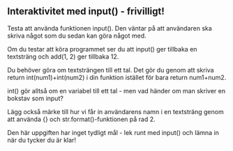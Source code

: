 ## Interaktivitet med input() - frivilligt!

Testa att använda funktionen input(). Den väntar på att användaren ska skriva något som du sedan kan göra något med.

Om du testar att köra programmet ser du att input() ger tillbaka en textsträng och add(1, 2) ger tillbaka 12.

Du behöver göra om textsträngen till ett tal. Det gör du genom att skriva return int(num1)+int(num2) i din funktion istället för bara return num1+num2. 

int() gör alltså om en variabel till ett tal - men vad händer om man skriver en bokstav som input?

Lägg också märke till hur vi får in användarens namn i en textsträng genom att använda {} och str.format()-funktionen på rad 2.

Den här uppgiften har inget tydligt mål - lek runt med input() och lämna in när du tycker du är klar!